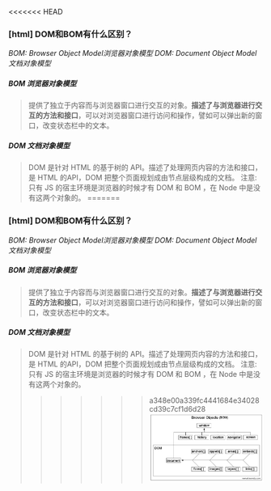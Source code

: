 <<<<<<< HEAD
### [html] DOM和BOM有什么区别？
*BOM: Browser Object Model浏览器对象模型
DOM: Document Object Model文档对象模型*
##### BOM 浏览器对象模型
> 提供了独立于内容而与浏览器窗口进行交互的对象。**描述了与浏览器进行交互的方法和接口**，可以对浏览器窗口进行访问和操作，譬如可以弹出新的窗口，改变状态栏中的文本。
##### DOM 文档对象模型
> DOM 是针对 HTML 的基于树的 API。描述了处理网页内容的方法和接口，是 HTML 的API，DOM 把整个页面规划成由节点层级构成的文档。
> 注意: 只有 JS 的宿主环境是浏览器的时候才有 DOM 和 BOM ，在 Node 中是没有这两个对象的。
=======
### [html] DOM和BOM有什么区别？
*BOM: Browser Object Model浏览器对象模型
DOM: Document Object Model文档对象模型*
##### BOM 浏览器对象模型
> 提供了独立于内容而与浏览器窗口进行交互的对象。**描述了与浏览器进行交互的方法和接口**，可以对浏览器窗口进行访问和操作，譬如可以弹出新的窗口，改变状态栏中的文本。
##### DOM 文档对象模型
> DOM 是针对 HTML 的基于树的 API。描述了处理网页内容的方法和接口，是 HTML 的API，DOM 把整个页面规划成由节点层级构成的文档。
> 注意: 只有 JS 的宿主环境是浏览器的时候才有 DOM 和 BOM ，在 Node 中是没有这两个对象的。
>>>>>>> a348e00a339fc4441684e34028cd39c7cf1d6d28
![alt](./DOM,BOM.jpg)
